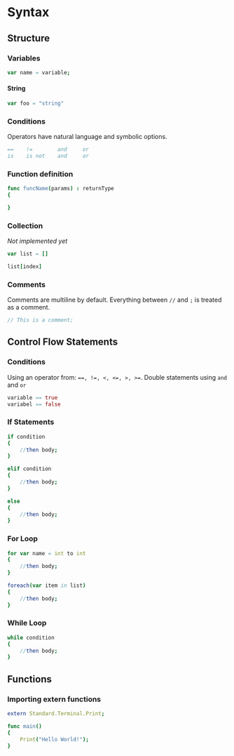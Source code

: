 # Syntax
## Structure

### Variables
```nim
var name = variable;
```
#### String
```nim
var foo = "string"
```

### Conditions
Operators have natural language and symbolic options.
```nim
==    !=        and     or
is    is not    and     or
```

### Function definition
```nim
func funcName(params) : returnType
{

}

```

### Collection
_Not implemented yet_
```nim
var list = []
```

```nim
list[index]
```

### Comments
Comments are multiline by default. Everything between `//` and `;` is treated as a comment.
```cs
// This is a comment;
```

## Control Flow Statements
### Conditions
Using an operator from: `==, !=, <, <=, >, >=`. Double statements using `and` and `or`
```nim
variable == true
variabel == false
```
### If Statements

```nim
if condition
{
    //then body;
}
```

```nim
elif condition
{
    //then body;
}
```

```nim
else
{
    //then body;
}
```

### For Loop

```nim
for var name = int to int
{
    //then body;
}
```

```nim
foreach(var item in list)
{
    //then body;
}
```

### While Loop

```nim
while condition
{
    //then body;
}
```

## Functions
### Importing extern functions
```nim
extern Standard.Terminal.Print;

func main()
{
    Print("Hello World!");
}
```